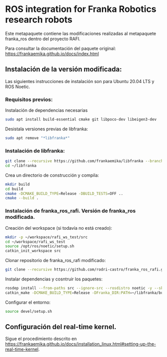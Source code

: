 # ROS integration for Franka Robotics research robots

Este metapaquete contiene las modificaciones realizadas al metapaquete franka_ros dentro del proyecto RAFI.

Para consultar la documentación del paquete original:
https://frankaemika.github.io/docs/index.html

## Instalación de la versión modificada:

Las siguientes instrucciones de instalación son para Ubuntu 20.04 LTS y ROS Noetic.


### Requisitos previos:

Instalación de dependencias necesarias
```bash
sudo apt install build-essential cmake git libpoco-dev libeigen3-dev
```

Desistala versiones previas de libfranka:
```bash
sudo apt remove "*libfranka*"
```

### Instalación de libfranka:
```bash
git clone --recursive https://github.com/frankaemika/libfranka --branch 0.10.0
cd ~/libfranka
```

Crea un directorio de construcción y compila:
```bash
mkdir build
cd build
cmake -DCMAKE_BUILD_TYPE=Release -DBUILD_TESTS=OFF ..
cmake --build .
```
### Instalación de franka_ros_rafi. Versión de franka_ros modificada.

Creación del workspace (si todavía no está creado):

```bash
mkdir -p ~/workspace/rafi_ws_test/src
cd ~/workspace/rafi_ws_test
source /opt/ros/noetic/setup.sh
catkin_init_workspace src
```

Clonar repositorio de franka_ros_rafi modificado:
```bash
git clone --recursive https://github.com/rodri-castro/franka_ros_rafi.git src/franka_ros_rafi
```

Instalar dependencias y cosntruir los paquetes:
```bash
rosdep install --from-paths src --ignore-src --rosdistro noetic -y --skip-keys libfranka
catkin_make -DCMAKE_BUILD_TYPE=Release -DFranka_DIR:PATH=~/libfranka/build
```

Configurar el entorno:
```bash
source devel/setup.sh
```
## Configuración del real-time kernel.

Sigue el procedimiento descrito en https://frankaemika.github.io/docs/installation_linux.html#setting-up-the-real-time-kernel.






